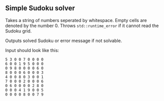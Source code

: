 ## Simple Sudoku solver

Takes a string of numbers seperated by whitespace. Empty cells are
denoted by the number 0.
Throws `std::runtime_error` if it cannot read the Sudoku grid.

Outputs solved Sudoku or error message if not solvable.

Input should look like this:

```
5 3 0 0 7 0 0 0 0
6 0 0 1 9 5 0 0 0
0 9 8 0 0 0 0 6 0
8 0 0 0 6 0 0 0 3
4 0 0 8 0 3 0 0 1
7 0 0 0 2 0 0 0 6
0 6 0 0 0 0 2 8 0
0 0 0 4 1 9 0 0 5
0 0 0 0 8 0 0 7 9
```

